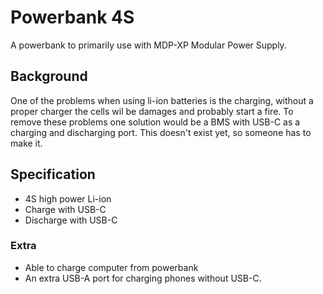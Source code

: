 # Powerbank 4S
A powerbank to primarily use with MDP-XP Modular Power Supply.

## Background 
One of the problems when using li-ion batteries is the charging, without a proper charger the cells wil be damages and probably start a fire. To remove these problems one solution would be a BMS with USB-C as a charging and discharging port. This doesn't exist yet, so someone has to make it. 

## Specification
- 4S high power Li-ion 
- Charge with USB-C
- Discharge with USB-C

### Extra 
- Able to charge computer from powerbank
- An extra USB-A port for charging phones without USB-C. 


